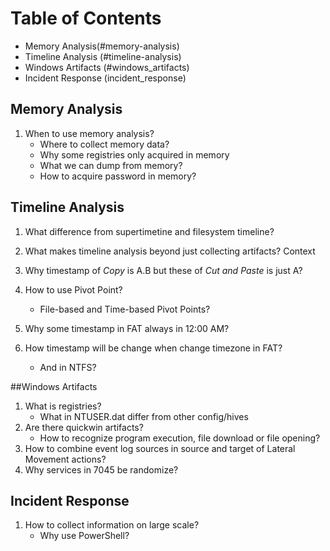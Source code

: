 # Table of Contents

- Memory Analysis(#memory-analysis)
- Timeline Analysis (#timeline-analysis)
- Windows Artifacts (#windows_artifacts)
- Incident Response (incident_response)

## Memory Analysis
1. When to use memory analysis?
	- Where to collect memory data?
	- Why some registries only acquired in memory
	- What we can dump from memory? 
	- How to acquire password in memory?

## Timeline Analysis
1. What difference from supertimetine and filesystem timeline?

2. What makes timeline analysis beyond just collecting artifacts? Context

3. Why timestamp of *Copy* is A.B but these of *Cut and Paste* is just A?

4. How to use Pivot Point?
	- File-based and Time-based Pivot Points?
	
5. Why some timestamp in FAT always in 12:00 AM?

6. How timestamp will be change when change timezone in FAT?
	- And in NTFS?

##Windows Artifacts
1. What is registries?
	- What in NTUSER.dat differ from other config/hives
2. Are there quickwin artifacts?
	- How to recognize program execution, file download or file opening?
3. How to combine event log sources in source and target of Lateral Movement actions?
4. Why services in 7045 be randomize?

## Incident Response
1. How to collect information on large scale?
	- Why use PowerShell?
